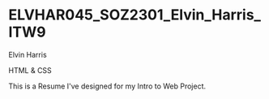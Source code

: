 # ELVHAR045_SOZ2301_Elvin_Harris_ITW9



Elvin Harris 




HTML & CSS





This is a Resume I've designed for my Intro to Web Project. 


